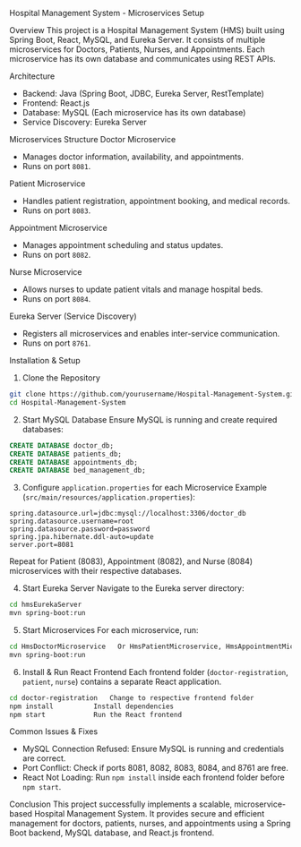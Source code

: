  Hospital Management System - Microservices Setup

Overview
This project is a Hospital Management System (HMS) built using Spring Boot, React, MySQL, and Eureka Server. It consists of multiple microservices for Doctors, Patients, Nurses, and Appointments. Each microservice has its own database and communicates using REST APIs.

Architecture
- Backend: Java (Spring Boot, JDBC, Eureka Server, RestTemplate)
- Frontend: React.js
- Database: MySQL (Each microservice has its own database)
- Service Discovery: Eureka Server

Microservices Structure
Doctor Microservice
- Manages doctor information, availability, and appointments.
- Runs on port `8081`.

Patient Microservice
- Handles patient registration, appointment booking, and medical records.
- Runs on port `8083`.

Appointment Microservice
- Manages appointment scheduling and status updates.
- Runs on port `8082`.

Nurse Microservice
- Allows nurses to update patient vitals and manage hospital beds.
- Runs on port `8084`.

Eureka Server (Service Discovery)
- Registers all microservices and enables inter-service communication.
- Runs on port `8761`.

Installation & Setup
 1. Clone the Repository
```sh
git clone https://github.com/yourusername/Hospital-Management-System.git
cd Hospital-Management-System
```

 2. Start MySQL Database
Ensure MySQL is running and create required databases:
```sql
CREATE DATABASE doctor_db;
CREATE DATABASE patients_db;
CREATE DATABASE appointments_db;
CREATE DATABASE bed_management_db;
```

 3. Configure `application.properties` for each Microservice
Example (`src/main/resources/application.properties`):
```properties
spring.datasource.url=jdbc:mysql://localhost:3306/doctor_db
spring.datasource.username=root
spring.datasource.password=password
spring.jpa.hibernate.ddl-auto=update
server.port=8081
```
Repeat for Patient (8083), Appointment (8082), and Nurse (8084) microservices with their respective databases.

 4. Start Eureka Server
Navigate to the Eureka server directory:
```sh
cd hmsEurekaServer
mvn spring-boot:run
```

 5. Start Microservices
For each microservice, run:
```sh
cd HmsDoctorMicroservice   Or HmsPatientMicroservice, HmsAppointmentMicroservice, HmsNurseMicroservice
mvn spring-boot:run
```

 6. Install & Run React Frontend
Each frontend folder (`doctor-registration`, `patient`, `nurse`) contains a separate React application.

```sh
cd doctor-registration   Change to respective frontend folder
npm install          Install dependencies
npm start            Run the React frontend
```

Common Issues & Fixes
- MySQL Connection Refused: Ensure MySQL is running and credentials are correct.
- Port Conflict: Check if ports 8081, 8082, 8083, 8084, and 8761 are free.
- React Not Loading: Run `npm install` inside each frontend folder before `npm start`.

Conclusion
This project successfully implements a scalable, microservice-based Hospital Management System. It provides secure and efficient management for doctors, patients, nurses, and appointments using a Spring Boot backend, MySQL database, and React.js frontend.
